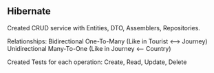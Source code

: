## Hibernate

Created CRUD service with Entities, DTO, Assemblers, Repositories.

Relationships:
   Bidirectional  One-To-Many (Like in Tourist <--> Journey)
   Unidirectional Many-To-One (Like in Journey <-- Country)

Created Tests for each operation: Create, Read, Update, Delete